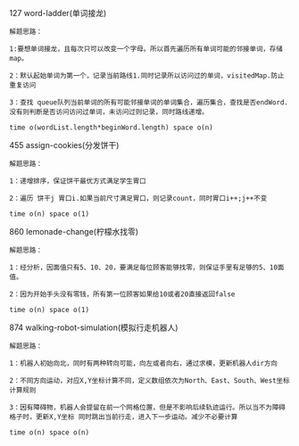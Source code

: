 127 word-ladder(单词接龙)

 	解题思路：

 	1:要想单词接龙，且每次只可以改变一个字母。所以首先遍历所有单词可能的邻接单词，存储map。

 	2：默认起始单词为第一个，记录当前路线1.同时记录所以访问过的单词，visitedMap.防止重复访问

 	3：查找 queue队列当前单词的所有可能邻接单词的单词集合，遍历集合，查找是否endWord.没有则判断是否访问访问过单词，未访问过则记录，同时路线递增。

 	time o(wordList.length*beginWord.length) space o(n)

455 assign-cookies(分发饼干)

 	解题思路：

 	1：递增排序，保证饼干最优方式满足学生胃口

 	2：遍历 饼干j 胃口i.如果当前尺寸满足胃口，则记录count，同时胃口i++;j++不变

 	time o(n) space o(1)

860 lemonade-change(柠檬水找零)

 	解题思路：

 	1：经分析，因面值只有5、10、20，要满足每位顾客能够找零，则保证手里有足够的5、10面值。

 	2：因为开始手头没有零钱，所有第一位顾客如果给10或者20直接返回false

 	time o(n) space o(1)

874 walking-robot-simulation(模拟行走机器人)

 	解题思路：

 	1：机器人初始向北，同时有两种转向可能，向左或者向右，通过求模，更新机器人dir方向

 	2：不同方向运动，对应X,Y坐标计算不同，定义数组依次为North、East、South、West坐标计算规则

 	3：因有障碍物，机器人会提留在前一个网格位置，但是不影响后续轨迹运行。所以当不为障碍格子时，更新X,Y坐标 同时跳出当前行走，进入下一步运动。减少不必要计算
 
 	time o(n) space o(n) 




